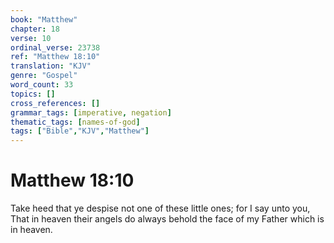```yaml
---
book: "Matthew"
chapter: 18
verse: 10
ordinal_verse: 23738
ref: "Matthew 18:10"
translation: "KJV"
genre: "Gospel"
word_count: 33
topics: []
cross_references: []
grammar_tags: [imperative, negation]
thematic_tags: [names-of-god]
tags: ["Bible","KJV","Matthew"]
---
```


# Matthew 18:10

Take heed that ye despise not one of these little ones; for I say unto you, That in heaven their angels do always behold the face of my Father which is in heaven.
